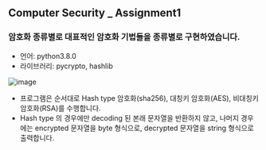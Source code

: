 ## Computer Security _ Assignment1

### 암호화 종류별로 대표적인 암호화 기법들을 종류별로 구현하였습니다.
- 언어: python3.8.0
- 라이브러리: pycrypto, hashlib

![image](https://user-images.githubusercontent.com/45758481/95831772-6eba4280-0d74-11eb-81e1-1f4550ab093a.png)

- 프로그램은 순서대로 Hash type 암호화(sha256), 대칭키 암호화(AES), 비대칭키 암호화(RSA)를 수행합니다.
- Hash type 의 경우에만 decoding 된 본래 문자열을 반환하지 않고, 나머지 경우에는 encrypted 문자열을 byte 형식으로, decrypted 문자열을 string 형식으로 출력합니다.

